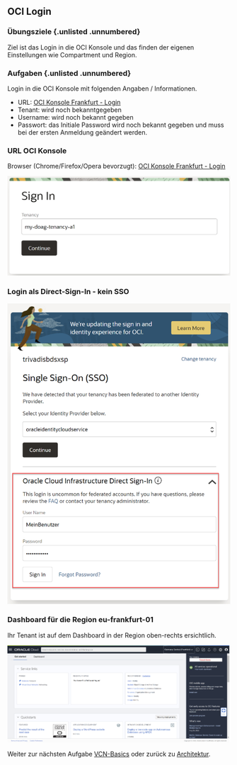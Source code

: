 ## OCI Login
<!-- markdownlint-disable MD033 -->
<!-- markdownlint-disable MD013 -->
<!-- markdownlint-disable MD041 -->
### Übungsziele {.unlisted .unnumbered}

Ziel ist das Login in die OCI Konsole und das finden der eigenen Einstellungen wie Compartment und Region.

### Aufgaben {.unlisted .unnumbered}

Login in die OCI Konsole mit folgenden Angaben / Informationen.

- URL: <a href="https://console.eu-frankfurt-1.oraclecloud.com" target="_blank" rel="noopener">OCI Konsole Frankfurt - Login</a>
- Tenant: wird noch bekanntgegeben
- Username: wird noch bekannt gegeben
- Passwort: das Initiale Password wird noch bekannt gegeben und muss bei der ersten Anmeldung geändert werden.

### URL OCI Konsole

Browser (Chrome/Firefox/Opera bevorzugt): <a href="https://console.eu-frankfurt-1.oraclecloud.com" target="_blank" rel="noopener">OCI Konsole Frankfurt - Login</a>

![OCI Login Tenancy Dialog](../../images/1x02-01-login-01.png)

### Login als Direct-Sign-In - kein SSO

![OCI Login User Dialog](../../images/1x02-01-login-02.png)

### Dashboard für die Region eu-frankfurt-01

Ihr Tenant ist auf dem Dashboard in der Region oben-rechts ersichtlich.

![OCI Dashboard](../../images/1x02-01-login-03.png)

Weiter zur nächsten Aufgabe [VCN-Basics](./1x03-Network.md) oder zurück zu [Architektur](./1x01-Architecture.md).
